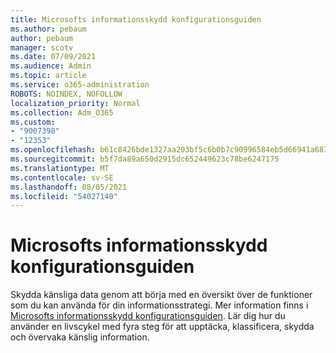 ```yaml
---
title: Microsofts informationsskydd konfigurationsguiden
ms.author: pebaum
author: pebaum
manager: scotv
ms.date: 07/09/2021
ms.audience: Admin
ms.topic: article
ms.service: o365-administration
ROBOTS: NOINDEX, NOFOLLOW
localization_priority: Normal
ms.collection: Adm_O365
ms.custom:
- "9007398"
- "12353"
ms.openlocfilehash: b61c8426bde1327aa203bf5c6b0b7c90996584eb5d66941a683e3672654619ac
ms.sourcegitcommit: b5f7da89a650d2915dc652449623c78be6247175
ms.translationtype: MT
ms.contentlocale: sv-SE
ms.lasthandoff: 08/05/2021
ms.locfileid: "54027140"
---
```

# <a name="microsoft-information-protection-setup-guide"></a>Microsofts informationsskydd konfigurationsguiden

Skydda känsliga data genom att börja med en översikt över de funktioner som du kan använda för din informationsstrategi. Mer information finns i [Microsofts informationsskydd konfigurationsguiden](https://admin.microsoft.com/adminportal/home#/modernonboarding/mipsetupguide). Lär dig hur du använder en livscykel med fyra steg för att upptäcka, klassificera, skydda och övervaka känslig information.
